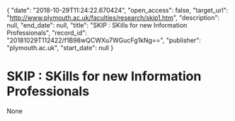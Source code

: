 {
  "date": "2018-10-29T11:24:22.670424", 
  "open_access": false, 
  "target_url": "http://www.plymouth.ac.uk/faculties/research/skip1.htm", 
  "description": null, 
  "end_date": null, 
  "title": "SKIP : SKills for new Information Professionals", 
  "record_id": "20181029T112422/f1B98wQCWXu7WGucFg1kNg==", 
  "publisher": "plymouth.ac.uk", 
  "start_date": null
}

# SKIP : SKills for new Information Professionals

None